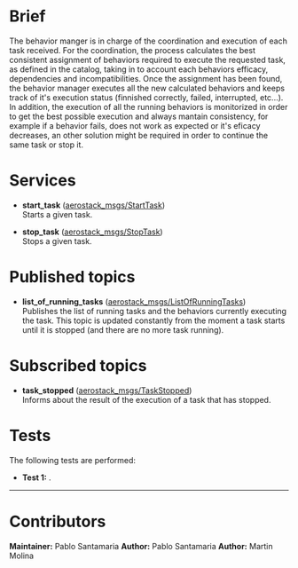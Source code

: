 # Brief
The behavior manger is in charge of the coordination and execution of each task received.
For the coordination, the process calculates the best consistent assignment of behaviors required to execute the requested task,
as defined in the catalog, taking in to account each behaviors efficacy, dependencies and incompatibilities.
Once the assignment has been found, the behavior manager executes all the new calculated behaviors and keeps track of it's execution
status (finnished correctly, failed, interrupted, etc...).
In addition, the execution of all the running behaviors is monitorized in order to get the best possible execution and always mantain
consistency, for example if a behavior fails, does not work as expected or it's eficacy decreases, an other solution might be required
in order to continue the same task or stop it.

# Services
- **start_task** ([aerostack_msgs/StartTask](https://bitbucket.org/visionaerialrobotics/aerostack_msgs/src/master/srv/StartTask.srv))  
Starts a given task.

- **stop_task** ([aerostack_msgs/StopTask](https://bitbucket.org/visionaerialrobotics/aerostack_msgs/src/master/srv/StopTask.srv))  
Stops a given task.

# Published topics
- **list_of_running_tasks** ([aerostack_msgs/ListOfRunningTasks](https://bitbucket.org/visionaerialrobotics/aerostack_msgs/src/master/msg/ListOfRunningTasks.msg))  
Publishes the list of running tasks and the behaviors currently executing the task. This topic is updated constantly from the moment a task starts until it is 
stopped (and there are no more task running).

# Subscribed topics
- **task_stopped**  ([aerostack_msgs/TaskStopped](https://bitbucket.org/visionaerialrobotics/aerostack_msgs/src/master/msg/TaskStopped.msg))  
Informs about the result of the execution of a task that has stopped.

# Tests
The following tests are performed:

* **Test 1:** .

---
# Contributors
**Maintainer:** Pablo Santamaria
**Author:** Pablo Santamaria
**Author:** Martin Molina
